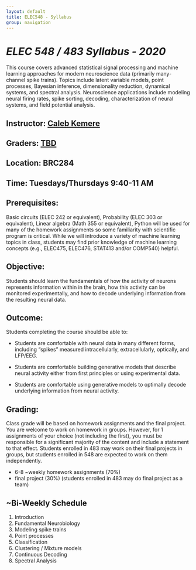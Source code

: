 ```yaml
---
layout: default
title: ELEC548 - Syllabus
group: navigation
---
```


# _ELEC 548 / 483 Syllabus - 2020_

This course covers advanced statistical signal processing and machine learning approaches for
modern neuroscience data (primarily many-channel spike trains).  Topics include latent variable
models, point processes, Bayesian inference, dimensionality reduction, dynamical systems, and
spectral analysis. Neuroscience applications include modeling neural firing rates, spike
sorting, decoding, characterization of neural systems, and field potential analysis.

## Instructor: [Caleb Kemere](http://rnel.rice.edu/people/calebkemere)

## Graders: [TBD]()

## Location: BRC284

## Time: Tuesdays/Thursdays 9:40-11 AM

## Prerequisites: 
Basic circuits (ELEC 242 or equivalent), Probability (ELEC 303 or equivalent), Linear algebra
(Math 355 or equivalent), Python will be used for many of the homework assignments so some
familiarity with scientific program is critical. While we will introduce a variety of machine
learning topics in class, students may find prior knowledge of machine learning concepts (e.g.,
ELEC475, ELEC476, STAT413 and/or COMP540) helpful.

## Objective:
Students should learn the fundamentals of how the activity of neurons represents information
within in the brain, how this activity can be monitored experimentally, and how to decode
underlying information from the resulting neural data.

## Outcome: 
Students completing the course should be able to:

  + Students are comfortable with neural data in many different forms,
    including “spikes” measured intracellularly, extracellularly, optically,
    and LFP/EEG.

  + Students are comfortable building generative models that describe neural
    activity either from first principles or using experimental data.

  + Students are comfortable using generative models to optimally decode
    underlying information from neural activity.



## Grading:
Class grade will be based on homework assignments and the final project. You are welcome to
work on homework in groups. However, for 1 assignments of your choice (not including the
first), you must be responsible for a significant majority of the content and include a
statement to that effect. Students enrolled in 483 may work on their final projects in groups,
but students enrolled in 548 are expected to work on them independently.

  + 6-8 ~weekly homework assignments (70%)
  + final project (30%) (students enrolled in 483 may do final project as a team)

## ~Bi-Weekly Schedule
  1. Introduction
  2. Fundamental Neurobiology
  3. Modeling spike trains
  4. Point processes
  5. Classification
  6. Clustering / Mixture models
  7. Continuous Decoding
  8. Spectral Analysis


